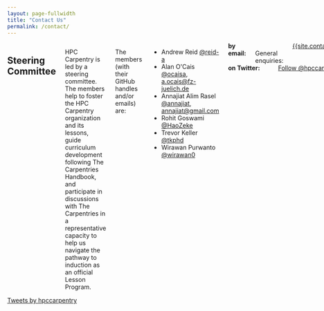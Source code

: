 ```yaml
---
layout: page-fullwidth
title: "Contact Us"
permalink: /contact/
---
```

<div class="row">
<div class="medium-8 columns">
<h2 id="steering">
Steering Committee
</h2>
<p>
HPC Carpentry is led by a steering committee. The members help to foster the HPC
Carpentry organization and its lessons, guide curriculum development following
The Carpentries Handbook, and participate in discussions with The Carpentries in a
representative capacity to help us navigate the pathway to induction as an official
Lesson Program.
</p>
<p>
The members (with their GitHub handles and/or emails) are:
</p>
<ul>
<li>Andrew Reid <a href="https://github.com/reid-a">@reid-a</a></li>
<li>Alan O'Cais <a href="https://github.com/ocaisa">@ocaisa</a>, <a href="mailto:a.ocais@fz-juelich.de">a.ocais@fz-juelich.de</a></li>
<li>Annajiat Alim Rasel <a href="https://github.com/annajiat">@annajiat</a>, <a href="mailto:annajiat@gmail.com">annajiat@gmail.com</a></li>
<li>Rohit Goswami <a href="https://github.com/HaoZeke">@HaoZeke</a></li>
<li>Trevor Keller <a href="https://github.com/tkphd">@tkphd</a></li>
<li>Wirawan Purwanto <a href="https://github.com/wirawan0">@wirawan0</a></li>
</ul>
<div class="row">
<div class="medium-4 columns">
<strong>by email:</strong>
<br>General enquiries: <br>
<a href="mailto:{{site.contact}}">{{site.contact}}</a><br>
</div> 
<div class="medium-4 columns">
<strong>on Twitter:</strong>
<br><br>
<a href="https://twitter.com/hpccarpentry?ref_src=twsrc%5Etfw" class="twitter-follow-button" data-show-count="false">
      Follow @hpccarpentry
</a>
<script async src="https://platform.twitter.com/widgets.js" charset="utf-8"></script>
</div>
</div>
</div>
<div class="medium-4 columns">
<a class="twitter-timeline" data-tweet-limit="3" href="https://twitter.com/hpccarpentry?ref_src=twsrc%5Etfw">Tweets by hpccarpentry</a> <script async src="https://platform.twitter.com/widgets.js" charset="utf-8"></script>
</div>
</div>
